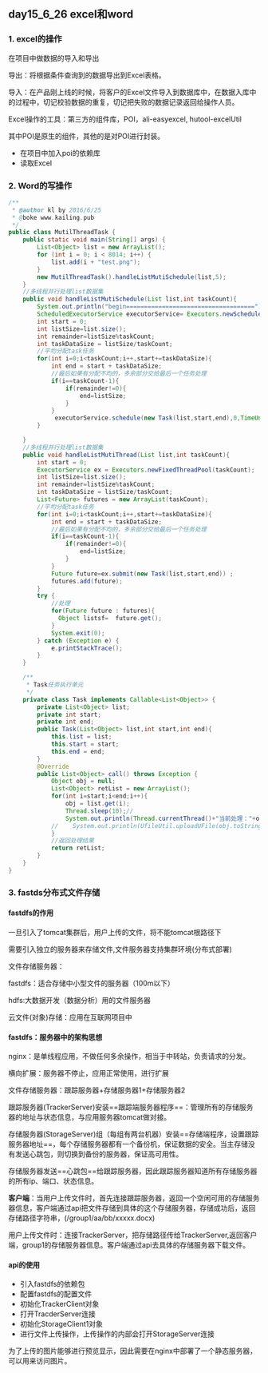 ## day15_6_26 excel和word

###  1. excel的操作

在项目中做数据的导入和导出

导出：将根据条件查询到的数据导出到Excel表格。

导入：在产品刚上线的时候，将客户的Excel文件导入到数据库中，在数据入库中的过程中，切记校验数据的重复，切记把失败的数据记录返回给操作人员。

Excel操作的工具：第三方的组件库，POI，ali-easyexcel, hutool-excelUtil

其中POI是原生的组件，其他的是对POI进行封装。

* 在项目中加入poi的依赖库
* 读取Excel

### 2. Word的写操作

```java
/**
 * @author kl by 2016/6/25
 * @boke www.kailing.pub
 */
public class MutilThreadTask {
    public static void main(String[] args) {
        List<Object> list = new ArrayList();
        for (int i = 0; i < 8014; i++) {
            list.add(i + "test.png");
        }
        new MutilThreadTask().handleListMutiSchedule(list,5);
    }
    //多线程并行处理list数据集
    public void handleListMutiSchedule(List list,int taskCount){
        System.out.println("begin====================================");
        ScheduledExecutorService executorService= Executors.newScheduledThreadPool(taskCount);
        int start = 0;
        int listSize=list.size();
        int remainder=listSize%taskCount;
        int taskDataSize = listSize/taskCount;
        //平均分配task任务
        for(int i=0;i<taskCount;i++,start+=taskDataSize){
            int end = start + taskDataSize;
            //最后如果有分配不均的，多余部分交给最后一个任务处理
            if(i==taskCount-1){
                if(remainder!=0){
                    end=listSize;
                }
            }
             executorService.schedule(new Task(list,start,end),0,TimeUnit.SECONDS);
        }

    }
    //多线程并行处理list数据集
    public void handleListMutiThread(List list,int taskCount){
        int start = 0;
        ExecutorService ex = Executors.newFixedThreadPool(taskCount);
        int listSize=list.size();
        int remainder=listSize%taskCount;
        int taskDataSize = listSize/taskCount;
        List<Future> futures = new ArrayList(taskCount);
        //平均分配task任务
        for(int i=0;i<taskCount;i++,start+=taskDataSize){
            int end = start + taskDataSize;
            //最后如果有分配不均的，多余部分交给最后一个任务处理
            if(i==taskCount-1){
                if(remainder!=0){
                    end=listSize;
                }
            }
            Future future=ex.submit(new Task(list,start,end)) ;
            futures.add(future);
        }
        try {
            //处理
            for(Future future : futures){
              Object listsf=  future.get();
            }
            System.exit(0);
        } catch (Exception e) {
            e.printStackTrace();
        }
    }

    /**
     * Task任务执行单元
     */
    private class Task implements Callable<List<Object>> {
        private List<Object> list;
        private int start;
        private int end;
        public Task(List<Object> list,int start,int end){
            this.list = list;
            this.start = start;
            this.end = end;
        }
        @Override
        public List<Object> call() throws Exception {
            Object obj = null;
            List<Object> retList = new ArrayList();
            for(int i=start;i<end;i++){
                obj = list.get(i);
                Thread.sleep(10);//
                System.out.println(Thread.currentThread()+"当前处理："+obj);
            //    System.out.println(UfileUtil.uploadUFile(obj.toString(),new FileInputStream("E:\\test.png")));
            }
            //返回处理结果
            return retList;
        }
    }
}
```



### 3. fastds分布式文件存储

#### fastdfs的作用

 一旦引入了tomcat集群后，用户上传的文件，将不能tomcat根路径下

需要引入独立的服务器来存储文件,文件服务器支持集群环境(分布式部署)

文件存储服务器：

fastdfs：适合存储中小型文件的服务器（100m以下）

hdfs:大数据开发（数据分析）用的文件服务器

云文件(对象)存储：应用在互联网项目中

#### fastdfs：服务器中的架构思想

nginx：是单线程应用，不做任何多余操作，相当于中转站，负责请求的分发。

横向扩展：服务器不停止，应用正常使用，进行扩展

文件存储服务器：跟踪服务器+存储服务器1+存储服务器2

跟踪服务器(TrackerServer)安装==跟踪端服务器程序==：管理所有的存储服务器的地址与状态信息，与应用服务器tomcat做对接。

存储服务器(StorageServer)组（每组有两台机器）安装==存储端程序，设置跟踪服务器地址==，每个存储服务器都有一个备份机，保证数据的安全。当主存储没有发送心跳包，则切换到备份的服务器，保证高可用性。

存储服务器发送==心跳包==给跟踪服务器，因此跟踪服务器知道所有存储服务器的所有ip、端口、状态信息。

**客户端**：当用户上传文件时，首先连接跟踪服务器，返回一个空闲可用的存储服务器信息，客户端通过api把文件存储到具体的这个存储服务器，存储成功后，返回存储路径字符串，(/group1/aa/bb/xxxxx.docx)

用户上传文件时：连接TrackerServer，把存储路径传给TrackerServer,返回客户端，group1的存储服务器信息。客户端通过api去具体的存储服务器下载文件。

#### api的使用

* 引入fastdfs的依赖包
* 配置fastdfs的配置文件
* 初始化TrackerClient对象
* 打开TracderServer连接
* 初始化StorageClient1对象
* 进行文件上传操作，上传操作的内部会打开StorageServer连接

为了上传的图片能够进行预览显示，因此需要在nginx中部署了一个静态服务器，可以用来访问图片。

